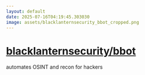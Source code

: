 ```yaml
---
layout: default
date: 2025-07-16T04:19:45.303030
image: assets/blacklanternsecurity_bbot_cropped.png
---
```


# [blacklanternsecurity/bbot](https://github.com/blacklanternsecurity/bbot)

automates OSINT and recon for hackers
